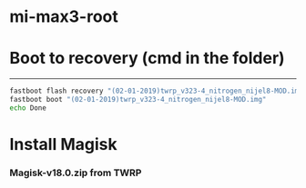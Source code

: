 # mi-max3-root

# Boot to recovery (cmd in the folder)

---

```cmd
fastboot flash recovery "(02-01-2019)twrp_v323-4_nitrogen_nijel8-MOD.img"
fastboot boot "(02-01-2019)twrp_v323-4_nitrogen_nijel8-MOD.img"
echo Done
```

# Install Magisk

### Magisk-v18.0.zip from TWRP
